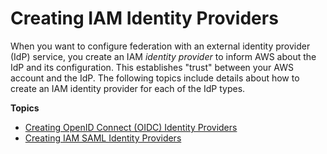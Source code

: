 # Creating IAM Identity Providers<a name="id_roles_providers_create"></a>

When you want to configure federation with an external identity provider \(IdP\) service, you create an IAM *identity provider* to inform AWS about the IdP and its configuration\. This establishes "trust" between your AWS account and the IdP\. The following topics include details about how to create an IAM identity provider for each of the IdP types\.

**Topics**
+ [Creating OpenID Connect \(OIDC\) Identity Providers](id_roles_providers_create_oidc.md)
+ [Creating IAM SAML Identity Providers](id_roles_providers_create_saml.md)